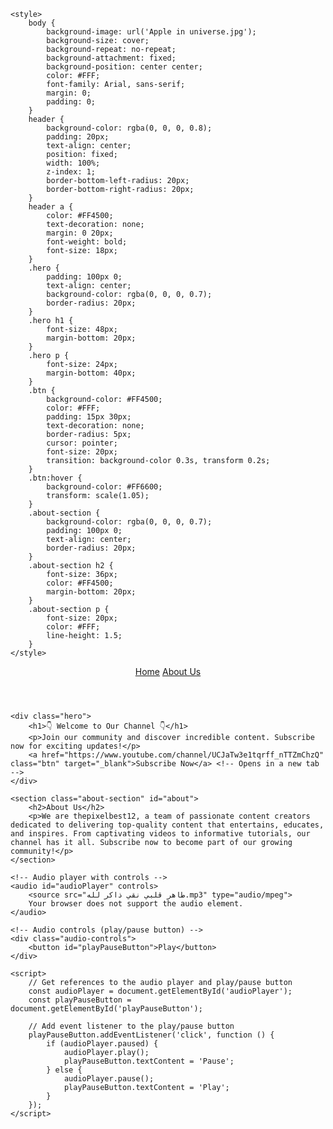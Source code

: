 <!DOCTYPE html>
<html lang="en">
<head>
    <meta charset="UTF-8">
    <meta name="viewport" content="width=device-width, initial-scale=1.0">
    <title>Home Page - Subscribe</title>
    <link rel="stylesheet" href="styles.css">
    <link rel="icon" type="image/x-icon" href="favicon.ico" sizes="32x32">
    
    <style>
        body {
            background-image: url('Apple in universe.jpg');
            background-size: cover;
            background-repeat: no-repeat;
            background-attachment: fixed;
            background-position: center center;
            color: #FFF;
            font-family: Arial, sans-serif;
            margin: 0;
            padding: 0;
        }
        header {
            background-color: rgba(0, 0, 0, 0.8);
            padding: 20px;
            text-align: center;
            position: fixed;
            width: 100%;
            z-index: 1;
            border-bottom-left-radius: 20px;
            border-bottom-right-radius: 20px;
        }
        header a {
            color: #FF4500;
            text-decoration: none;
            margin: 0 20px;
            font-weight: bold;
            font-size: 18px;
        }
        .hero {
            padding: 100px 0;
            text-align: center;
            background-color: rgba(0, 0, 0, 0.7);
            border-radius: 20px;
        }
        .hero h1 {
            font-size: 48px;
            margin-bottom: 20px;
        }
        .hero p {
            font-size: 24px;
            margin-bottom: 40px;
        }
        .btn {
            background-color: #FF4500;
            color: #FFF;
            padding: 15px 30px;
            text-decoration: none;
            border-radius: 5px;
            cursor: pointer;
            font-size: 20px;
            transition: background-color 0.3s, transform 0.2s;
        }
        .btn:hover {
            background-color: #FF6600;
            transform: scale(1.05);
        }
        .about-section {
            background-color: rgba(0, 0, 0, 0.7);
            padding: 100px 0;
            text-align: center;
            border-radius: 20px;
        }
        .about-section h2 {
            font-size: 36px;
            color: #FF4500;
            margin-bottom: 20px;
        }
        .about-section p {
            font-size: 20px;
            color: #FFF;
            line-height: 1.5;
        }
    </style>
</head>
<body>
    <header>
        <a href="#" target="_blank">Home</a> <!-- Opens in a new tab -->
        <a href="about.html" target="_blank">About Us</a> <!-- Opens in a new tab -->
    </header>

    <div class="hero">
        <h1>👇 Welcome to Our Channel 👇</h1>
        <p>Join our community and discover incredible content. Subscribe now for exciting updates!</p>
        <a href="https://www.youtube.com/channel/UCJaTw3e1tqrff_nTTZmChzQ" class="btn" target="_blank">Subscribe Now</a> <!-- Opens in a new tab -->
    </div>

    <section class="about-section" id="about">
        <h2>About Us</h2>
        <p>We are thepixelbest12, a team of passionate content creators dedicated to delivering top-quality content that entertains, educates, and inspires. From captivating videos to informative tutorials, our channel has it all. Subscribe now to become part of our growing community!</p>
    </section>

    <!-- Audio player with controls -->
    <audio id="audioPlayer" controls>
        <source src="طاهر قلبي نقي ذاكر لله.mp3" type="audio/mpeg">
        Your browser does not support the audio element.
    </audio>

    <!-- Audio controls (play/pause button) -->
    <div class="audio-controls">
        <button id="playPauseButton">Play</button>
    </div>

    <script>
        // Get references to the audio player and play/pause button
        const audioPlayer = document.getElementById('audioPlayer');
        const playPauseButton = document.getElementById('playPauseButton');

        // Add event listener to the play/pause button
        playPauseButton.addEventListener('click', function () {
            if (audioPlayer.paused) {
                audioPlayer.play();
                playPauseButton.textContent = 'Pause';
            } else {
                audioPlayer.pause();
                playPauseButton.textContent = 'Play';
            }
        });
    </script>
</body>
</html>

